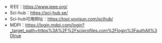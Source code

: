 * IEEE：https://www.ieee.org/
* Sci-hub：https://sci-hub.se/
* Sci-hub可用网址：https://tool.yovisun.com/scihub/
* MDPI：https://login.mdpi.com/login?_target_path=https%3A%2F%2Fsciprofiles.com%2Flogin%3FauthAll%3Dtrue